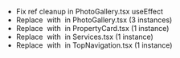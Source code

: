 - Fix ref cleanup in PhotoGallery.tsx useEffect
- Replace <img> with <Image /> in PhotoGallery.tsx (3 instances)
- Replace <img> with <Image /> in PropertyCard.tsx (1 instance)
- Replace <img> with <Image /> in Services.tsx (1 instance)
- Replace <img> with <Image /> in TopNavigation.tsx (1 instance)
